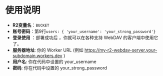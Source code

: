 # 使用说明
- **R2变量名**：`BUCKET`
- **账号密码**：第9行`users: {
    'your_username': 'your_strong_password'}`
- **登录使用** ：部署成功后 ，你就可以在各种支持 WebDAV 的客户端中使用它了。
- **服务器地址**: 你的 Worker URL (例如 https://my-r2-webdav-server.your-subdomain.workers.dev )
- **用户名**: 你在代码中设置的 your_username
- **密码**: 你在代码中设置的 your_strong_password   
